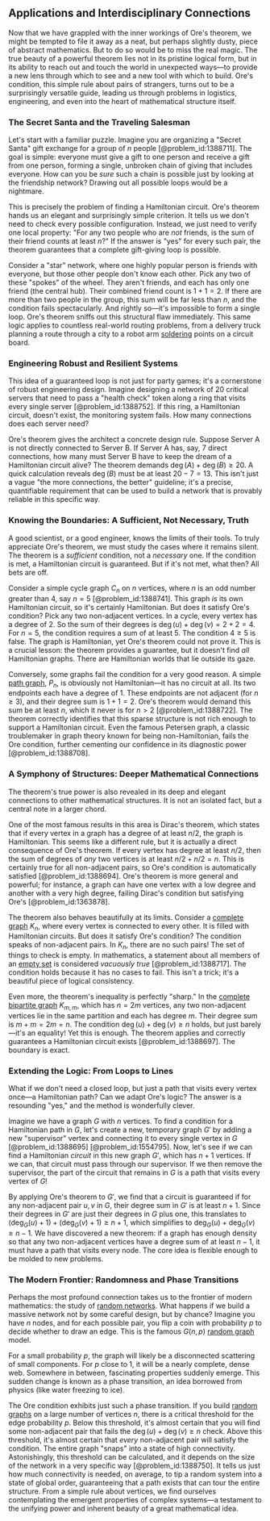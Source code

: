 ## Applications and Interdisciplinary Connections

Now that we have grappled with the inner workings of Ore's theorem, we might be tempted to file it away as a neat, but perhaps slightly dusty, piece of abstract mathematics. But to do so would be to miss the real magic. The true beauty of a powerful theorem lies not in its pristine logical form, but in its ability to reach out and touch the world in unexpected ways—to provide a new lens through which to see and a new tool with which to build. Ore's condition, this simple rule about pairs of strangers, turns out to be a surprisingly versatile guide, leading us through problems in logistics, engineering, and even into the heart of mathematical structure itself.

### The Secret Santa and the Traveling Salesman

Let's start with a familiar puzzle. Imagine you are organizing a "Secret Santa" gift exchange for a group of $n$ people [@problem_id:1388711]. The goal is simple: everyone must give a gift to one person and receive a gift from one person, forming a single, unbroken chain of giving that includes everyone. How can you be *sure* such a chain is possible just by looking at the friendship network? Drawing out all possible loops would be a nightmare.

This is precisely the problem of finding a Hamiltonian circuit. Ore's theorem hands us an elegant and surprisingly simple criterion. It tells us we don't need to check every possible configuration. Instead, we just need to verify one local property: "For any two people who are *not* friends, is the sum of their friend counts at least $n$?" If the answer is "yes" for every such pair, the theorem guarantees that a complete gift-giving loop is possible.

Consider a "star" network, where one highly popular person is friends with everyone, but those other people don't know each other. Pick any two of these "spokes" of the wheel. They aren't friends, and each has only one friend (the central hub). Their combined friend count is $1+1=2$. If there are more than two people in the group, this sum will be far less than $n$, and the condition fails spectacularly. And rightly so—it's impossible to form a single loop. Ore's theorem sniffs out this structural flaw immediately. This same logic applies to countless real-world routing problems, from a delivery truck planning a route through a city to a robot arm [soldering](@article_id:160314) points on a circuit board.

### Engineering Robust and Resilient Systems

This idea of a guaranteed loop is not just for party games; it's a cornerstone of robust engineering design. Imagine designing a network of 20 critical servers that need to pass a "health check" token along a ring that visits every single server [@problem_id:1388752]. If this ring, a Hamiltonian circuit, doesn't exist, the monitoring system fails. How many connections does each server need?

Ore's theorem gives the architect a concrete design rule. Suppose Server A is not directly connected to Server B. If Server A has, say, 7 direct connections, how many must Server B have to keep the dream of a Hamiltonian circuit alive? The theorem demands $\deg(A) + \deg(B) \ge 20$. A quick calculation reveals $\deg(B)$ must be at least $20 - 7 = 13$. This isn't just a vague "the more connections, the better" guideline; it's a precise, quantifiable requirement that can be used to build a network that is provably reliable in this specific way.

### Knowing the Boundaries: A Sufficient, Not Necessary, Truth

A good scientist, or a good engineer, knows the limits of their tools. To truly appreciate Ore's theorem, we must study the cases where it remains silent. The theorem is a *sufficient* condition, not a *necessary* one. If the condition is met, a Hamiltonian circuit is guaranteed. But if it's not met, what then? All bets are off.

Consider a simple cycle graph $C_n$ on $n$ vertices, where $n$ is an odd number greater than 4, say $n=5$ [@problem_id:1388741]. This graph *is* its own Hamiltonian circuit, so it's certainly Hamiltonian. But does it satisfy Ore's condition? Pick any two non-adjacent vertices. In a cycle, every vertex has a degree of 2. So the sum of their degrees is $\deg(u) + \deg(v) = 2+2=4$. For $n=5$, the condition requires a sum of at least 5. The condition $4 \ge 5$ is false. The graph is Hamiltonian, yet Ore's theorem could not prove it. This is a crucial lesson: the theorem provides a guarantee, but it doesn't find *all* Hamiltonian graphs. There are Hamiltonian worlds that lie outside its gaze.

Conversely, some graphs fail the condition for a very good reason. A simple [path graph](@article_id:274105), $P_n$, is obviously not Hamiltonian—it has no circuit at all. Its two endpoints each have a degree of 1. These endpoints are not adjacent (for $n \ge 3$), and their degree sum is $1+1=2$. Ore's theorem would demand this sum be at least $n$, which it never is for $n \gt 2$ [@problem_id:1388722]. The theorem correctly identifies that this sparse structure is not rich enough to support a Hamiltonian circuit. Even the famous Petersen graph, a classic troublemaker in graph theory known for being non-Hamiltonian, fails the Ore condition, further cementing our confidence in its diagnostic power [@problem_id:1388708].

### A Symphony of Structures: Deeper Mathematical Connections

The theorem's true power is also revealed in its deep and elegant connections to other mathematical structures. It is not an isolated fact, but a central note in a larger chord.

One of the most famous results in this area is Dirac's theorem, which states that if every vertex in a graph has a degree of at least $n/2$, the graph is Hamiltonian. This seems like a different rule, but it is actually a direct consequence of Ore's theorem. If every vertex has degree at least $n/2$, then the sum of degrees of *any* two vertices is at least $n/2 + n/2 = n$. This is certainly true for all non-adjacent pairs, so Ore's condition is automatically satisfied [@problem_id:1388694]. Ore's theorem is more general and powerful; for instance, a graph can have one vertex with a low degree and another with a very high degree, failing Dirac's condition but satisfying Ore's [@problem_id:1363878].

The theorem also behaves beautifully at its limits. Consider a [complete graph](@article_id:260482) $K_n$, where every vertex is connected to every other. It is filled with Hamiltonian circuits. But does it satisfy Ore's condition? The condition speaks of non-adjacent pairs. In $K_n$, there are no such pairs! The set of things to check is empty. In mathematics, a statement about all members of an [empty set](@article_id:261452) is considered *vacuously true* [@problem_id:1388717]. The condition holds because it has no cases to fail. This isn't a trick; it's a beautiful piece of logical consistency.

Even more, the theorem's inequality is perfectly "sharp." In the [complete bipartite graph](@article_id:275735) $K_{m,m}$, which has $n=2m$ vertices, any two non-adjacent vertices lie in the same partition and each has degree $m$. Their degree sum is $m+m=2m=n$. The condition $\deg(u)+\deg(v) \ge n$ holds, but just barely—it's an equality! Yet this is enough. The theorem applies and correctly guarantees a Hamiltonian circuit exists [@problem_id:1388697]. The boundary is exact.

### Extending the Logic: From Loops to Lines

What if we don't need a closed loop, but just a path that visits every vertex once—a Hamiltonian path? Can we adapt Ore's logic? The answer is a resounding "yes," and the method is wonderfully clever.

Imagine we have a graph $G$ with $n$ vertices. To find a condition for a Hamiltonian path in $G$, let's create a new, temporary graph $G'$ by adding a new "supervisor" vertex and connecting it to every single vertex in $G$ [@problem_id:1388695] [@problem_id:1554795]. Now, let's see if we can find a Hamiltonian *circuit* in this new graph $G'$, which has $n+1$ vertices. If we can, that circuit must pass through our supervisor. If we then remove the supervisor, the part of the circuit that remains in $G$ is a path that visits every vertex of $G$!

By applying Ore's theorem to $G'$, we find that a circuit is guaranteed if for any non-adjacent pair $u,v$ in $G$, their degree sum in $G'$ is at least $n+1$. Since their degrees in $G'$ are just their degrees in $G$ plus one, this translates to $(\deg_G(u)+1) + (\deg_G(v)+1) \ge n+1$, which simplifies to $\deg_G(u)+\deg_G(v) \ge n-1$. We have discovered a new theorem: if a graph has enough density so that any two non-adjacent vertices have a degree sum of at least $n-1$, it must have a path that visits every node. The core idea is flexible enough to be molded to new problems.

### The Modern Frontier: Randomness and Phase Transitions

Perhaps the most profound connection takes us to the frontier of modern mathematics: the study of [random networks](@article_id:262783). What happens if we build a massive network not by some careful design, but by chance? Imagine you have $n$ nodes, and for each possible pair, you flip a coin with probability $p$ to decide whether to draw an edge. This is the famous $G(n,p)$ [random graph](@article_id:265907) model.

For a small probability $p$, the graph will likely be a disconnected scattering of small components. For $p$ close to 1, it will be a nearly complete, dense web. Somewhere in between, fascinating properties suddenly emerge. This sudden change is known as a phase transition, an idea borrowed from physics (like water freezing to ice).

The Ore condition exhibits just such a phase transition. If you build [random graphs](@article_id:269829) on a large number of vertices $n$, there is a critical threshold for the edge probability $p$. Below this threshold, it's almost certain that you will find some non-adjacent pair that fails the $\deg(u)+\deg(v) \ge n$ check. Above this threshold, it's almost certain that *every* non-adjacent pair will satisfy the condition. The entire graph "snaps" into a state of high connectivity. Astonishingly, this threshold can be calculated, and it depends on the size of the network in a very specific way [@problem_id:1388750]. It tells us just how much connectivity is needed, on average, to tip a random system into a state of global order, guaranteeing that a path exists that can tour the entire structure. From a simple rule about vertices, we find ourselves contemplating the emergent properties of complex systems—a testament to the unifying power and inherent beauty of a great mathematical idea.